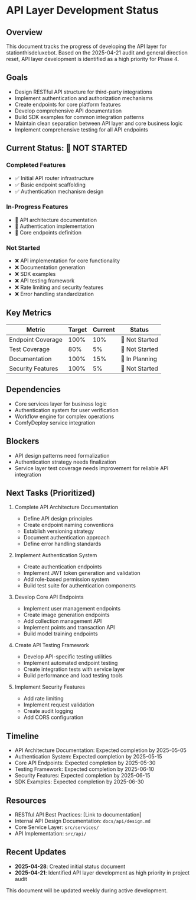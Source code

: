 # API Layer Development Status

## Overview
This document tracks the progress of developing the API layer for stationthisdeluxebot. Based on the 2025-04-21 audit and general direction reset, API layer development is identified as a high priority for Phase 4.

## Goals
- Design RESTful API structure for third-party integrations
- Implement authentication and authorization mechanisms
- Create endpoints for core platform features
- Develop comprehensive API documentation
- Build SDK examples for common integration patterns
- Maintain clean separation between API layer and core business logic
- Implement comprehensive testing for all API endpoints

## Current Status: 🔴 NOT STARTED

### Completed Features
- ✅ Initial API router infrastructure
- ✅ Basic endpoint scaffolding
- ✅ Authentication mechanism design

### In-Progress Features
- 🔄 API architecture documentation
- 🔄 Authentication implementation
- 🔄 Core endpoints definition

### Not Started
- ❌ API implementation for core functionality
- ❌ Documentation generation
- ❌ SDK examples
- ❌ API testing framework
- ❌ Rate limiting and security features
- ❌ Error handling standardization

## Key Metrics
| Metric | Target | Current | Status |
|--------|--------|---------|--------|
| Endpoint Coverage | 100% | 10% | 🔴 Not Started |
| Test Coverage | 80% | 5% | 🔴 Not Started |
| Documentation | 100% | 15% | 🔴 In Planning |
| Security Features | 100% | 5% | 🔴 Not Started |

## Dependencies
- Core services layer for business logic
- Authentication system for user verification
- Workflow engine for complex operations
- ComfyDeploy service integration

## Blockers
- API design patterns need formalization
- Authentication strategy needs finalization
- Service layer test coverage needs improvement for reliable API integration

## Next Tasks (Prioritized)
1. Complete API Architecture Documentation
   - Define API design principles
   - Create endpoint naming conventions
   - Establish versioning strategy
   - Document authentication approach
   - Define error handling standards

2. Implement Authentication System
   - Create authentication endpoints
   - Implement JWT token generation and validation
   - Add role-based permission system
   - Build test suite for authentication components

3. Develop Core API Endpoints
   - Implement user management endpoints
   - Create image generation endpoints
   - Add collection management API
   - Implement points and transaction API
   - Build model training endpoints

4. Create API Testing Framework
   - Develop API-specific testing utilities
   - Implement automated endpoint testing
   - Create integration tests with service layer
   - Build performance and load testing tools

5. Implement Security Features
   - Add rate limiting
   - Implement request validation
   - Create audit logging
   - Add CORS configuration

## Timeline
- API Architecture Documentation: Expected completion by 2025-05-05
- Authentication System: Expected completion by 2025-05-15
- Core API Endpoints: Expected completion by 2025-05-30
- Testing Framework: Expected completion by 2025-06-10
- Security Features: Expected completion by 2025-06-15
- SDK Examples: Expected completion by 2025-06-30

## Resources
- RESTful API Best Practices: [Link to documentation]
- Internal API Design Documentation: `docs/api/design.md`
- Core Service Layer: `src/services/`
- API Implementation: `src/api/`

## Recent Updates
- **2025-04-28**: Created initial status document
- **2025-04-21**: Identified API layer development as high priority in project audit

This document will be updated weekly during active development. 